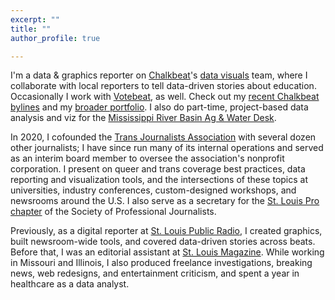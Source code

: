 ```yaml
---
excerpt: ""
title: ""
author_profile: true

---
```


I'm a data & graphics reporter on [Chalkbeat](https://chalkbeat.org/)'s [data visuals](https://dataviz.chalkbeat.org/) team, where I collaborate with local reporters to tell data-driven stories about education. Occasionally I work with [Votebeat](https://www.votebeat.org/), as well. Check out my [recent Chalkbeat bylines](https://www.chalkbeat.org/authors/kae-petrin) and my [broader portfolio](https://authory.com/KaePetrin). I also do part-time, project-based data analysis and viz for the [Mississippi River Basin Ag & Water Desk](https://agwaterdesk.org/).

In 2020, I cofounded the [Trans Journalists Association](https://transjournalists.org/) with several dozen other journalists; I have since run many of its internal operations and served as an interim board member to oversee the association's nonprofit corporation. I present on queer and trans coverage best practices, data reporting and visualization tools, and the intersections of these topics at universities, industry conferences, custom-designed workshops, and newsrooms around the U.S. I also serve as a secretary for the [St. Louis Pro chapter](http://www.stlspj.com/about/) of the Society of Professional Journalists. 

Previously, as a digital reporter at [St. Louis Public Radio](https://news.stlpublicradio.org/people/kae-m-petrin), I created graphics, built newsroom-wide tools, and covered data-driven stories across beats. Before that, I was an editorial assistant at [St. Louis Magazine](https://www.stlmag.com/topics/kae-m-petrin/). While working in Missouri and Illinois, I also produced freelance investigations, breaking news, web redesigns, and entertainment criticism, and spent a year in healthcare as a data analyst.